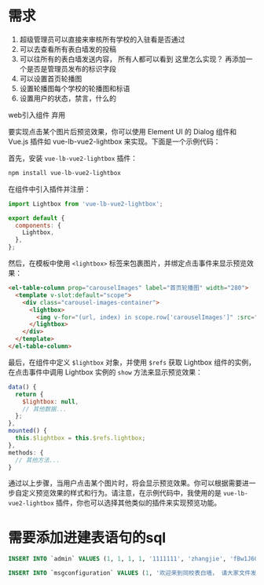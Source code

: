# 需求

1. 超级管理员可以直接来审核所有学校的入驻看是否通过
2. 可以去查看所有表白墙发的投稿
3. 可以往所有的表白墙发送内容， 所有人都可以看到        这里怎么实现？ 再添加一个是否是管理员发布的标识字段
4. 可以设置首页轮播图
5. 设置轮播图每个学校的轮播图和标语
7. 设置用户的状态，禁言，什么的





web引入组件  弃用

要实现点击某个图片后预览效果，你可以使用 Element UI 的 Dialog 组件和 Vue.js 插件如 vue-lb-vue2-lightbox 来实现。下面是一个示例代码：

首先，安装 `vue-lb-vue2-lightbox` 插件：

```bash
npm install vue-lb-vue2-lightbox
```

在组件中引入插件并注册：

```javascript
import Lightbox from 'vue-lb-vue2-lightbox';

export default {
  components: {
    Lightbox,
  },
};
```

然后，在模板中使用 `<lightbox>` 标签来包裹图片，并绑定点击事件来显示预览效果：

```html
<el-table-column prop="carouselImages" label="首页轮播图" width="280">
  <template v-slot:default="scope">
    <div class="carousel-images-container">
      <lightbox>
        <img v-for="(url, index) in scope.row['carouselImages']" :src="url" alt="avatar" width="72" :key="index" @click="$lightbox.show(index)"/>
      </lightbox>
    </div>
  </template>
</el-table-column>
```

最后，在组件中定义 `$lightbox` 对象，并使用 `$refs` 获取 Lightbox 组件的实例，在点击事件中调用 Lightbox 实例的 `show` 方法来显示预览效果：

```javascript
data() {
  return {
    $lightbox: null,
    // 其他数据...
  };
},
mounted() {
  this.$lightbox = this.$refs.lightbox;
},
methods: {
  // 其他方法...
}
```

通过以上步骤，当用户点击某个图片时，将会显示预览效果。你可以根据需要进一步自定义预览效果的样式和行为。请注意，在示例代码中，我使用的是 `vue-lb-vue2-lightbox` 插件，你也可以选择其他类似的插件来实现预览功能。



# 需要添加进建表语句的sql

```sql
INSERT INTO `admin` VALUES (1, 1, 1, 1, '1111111', 'zhangjie', 'fBw1J60lNtsUifQp4tMSrA==', 0, '2023-09-02 09:40:19', 1);

INSERT INTO `msgconfiguration` VALUES (1, '欢迎来到同校表白墙， 请大家文件发言，您的投稿就是我坚持不懈的', 1);
```



